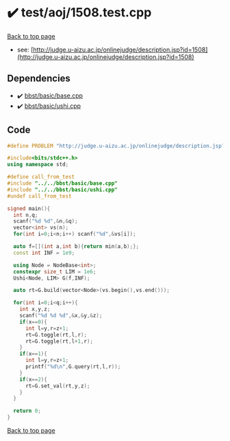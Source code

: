 <!-- mathjax config similar to math.stackexchange -->
<script type="text/javascript" async
  src="https://cdnjs.cloudflare.com/ajax/libs/mathjax/2.7.5/MathJax.js?config=TeX-MML-AM_CHTML">
</script>
<script type="text/x-mathjax-config">
  MathJax.Hub.Config({
    TeX: { equationNumbers: { autoNumber: "AMS" }},
    tex2jax: {
      inlineMath: [ ['$','$'] ],
      processEscapes: true
    },
    "HTML-CSS": { matchFontHeight: false },
    displayAlign: "left",
    displayIndent: "2em"
  });
</script>

<script type="text/javascript" src="https://cdnjs.cloudflare.com/ajax/libs/jquery/3.4.1/jquery.min.js"></script>
<script src="https://cdn.jsdelivr.net/npm/jquery-balloon-js@1.1.2/jquery.balloon.min.js" integrity="sha256-ZEYs9VrgAeNuPvs15E39OsyOJaIkXEEt10fzxJ20+2I=" crossorigin="anonymous"></script>
<script type="text/javascript" src="../../../assets/js/copy-button.js"></script>
<link rel="stylesheet" href="../../../assets/css/copy-button.css" />


# :heavy_check_mark: test/aoj/1508.test.cpp


[Back to top page](../../../index.html)

* see: [http://judge.u-aizu.ac.jp/onlinejudge/description.jsp?id=1508](http://judge.u-aizu.ac.jp/onlinejudge/description.jsp?id=1508)


## Dependencies
* :heavy_check_mark: [bbst/basic/base.cpp](../../../library/bbst/basic/base.cpp.html)
* :heavy_check_mark: [bbst/basic/ushi.cpp](../../../library/bbst/basic/ushi.cpp.html)


## Code
```cpp
#define PROBLEM "http://judge.u-aizu.ac.jp/onlinejudge/description.jsp?id=1508"

#include<bits/stdc++.h>
using namespace std;

#define call_from_test
#include "../../bbst/basic/base.cpp"
#include "../../bbst/basic/ushi.cpp"
#undef call_from_test

signed main(){
  int n,q;
  scanf("%d %d",&n,&q);
  vector<int> vs(n);
  for(int i=0;i<n;i++) scanf("%d",&vs[i]);

  auto f=[](int a,int b){return min(a,b);};
  const int INF = 1e9;

  using Node = NodeBase<int>;
  constexpr size_t LIM = 1e6;
  Ushi<Node, LIM> G(f,INF);

  auto rt=G.build(vector<Node>(vs.begin(),vs.end()));

  for(int i=0;i<q;i++){
    int x,y,z;
    scanf("%d %d %d",&x,&y,&z);
    if(x==0){
      int l=y,r=z+1;
      rt=G.toggle(rt,l,r);
      rt=G.toggle(rt,l+1,r);
    }
    if(x==1){
      int l=y,r=z+1;
      printf("%d\n",G.query(rt,l,r));
    }
    if(x==2){
      rt=G.set_val(rt,y,z);
    }
  }

  return 0;
}

```

[Back to top page](../../../index.html)

